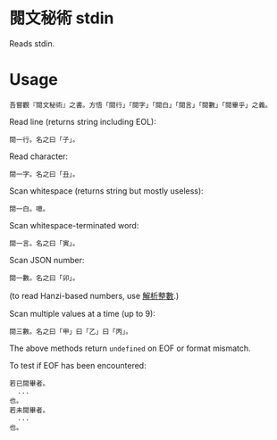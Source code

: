 # 閱文秘術 stdin

Reads stdin.

# Usage

    吾嘗觀『閱文秘術』之書。方悟「閱行」「閱字」「閱白」「閱言」「閱數」「閱畢乎」之義。

Read line (returns string including EOL):

    閱一行。名之曰「子」。

Read character:

    閱一字。名之曰「丑」。

Scan whitespace (returns string but mostly useless):

    閱一白。噫。

Scan whitespace-terminated word:

    閱一言。名之曰「寅」。

Scan JSON number:

    閱一數。名之曰「卯」。

(to read Hanzi-based numbers, use [解析整數].)

Scan multiple values at a time (up to 9):

    閱三數。名之曰「甲」曰「乙」曰「丙」。

The above methods return `undefined` on EOF or format mismatch. 

To test if EOF has been encountered:

    若已閱畢者。
      ...
    也。
    若未閱畢者。
      ...
    也。

[解析整數]: https://github.com/alainsaas/zh_parseint-wy/tree/master
